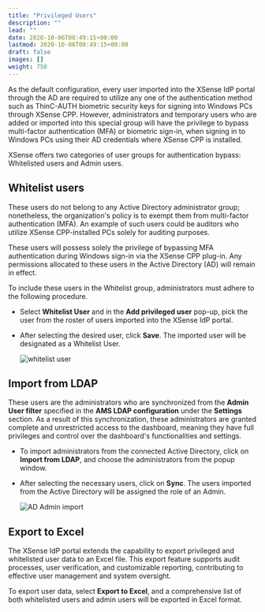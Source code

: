 ```yaml
---
title: "Privileged Users"
description: ""
lead: ""
date: 2020-10-06T08:49:15+00:00
lastmod: 2020-10-06T08:49:15+00:00
draft: false
images: []
weight: 750
---
```


As the default configuration, every user imported into the XSense IdP portal through the AD are required to utilize any one of the authentication method such as ThinC-AUTH biometric security keys for signing into Windows PCs through XSense CPP. However, administrators and temporary users who are added or imported into this special group will have the privilege to bypass multi-factor authentication (MFA) or biometric sign-in, when signing in to Windows PCs using their AD credentials where XSense CPP is installed.

XSense offers two categories of user groups for authentication bypass: Whitelisted users and Admin users.

## Whitelist users

These users do not belong to any Active Directory administrator group; nonetheless, the organization's policy is to exempt them from multi-factor authentication (MFA). An example of such users could be auditors who utilize XSense CPP-installed PCs solely for auditing purposes.

These users will possess solely the privilege of bypassing MFA authentication during Windows sign-in via the XSense CPP plug-in. Any permissions allocated to these users in the Active Directory (AD) will remain in effect.

To include these users in the Whitelist group, administrators must adhere to the following procedure.

* Select **Whitelist User** and in the **Add privileged user** pop-up, pick the user from the roster of users imported into the XSense IdP portal.
* After selecting the desired user, click **Save**. The imported user will be designated as a Whitelist User.

    ![whitelist user](images/whitelistuser.png)

## Import from LDAP

These users are the administrators who are synchronized from the **Admin User filter** specified in the **AMS LDAP configuration** under the **Settings** section. As a result of this synchronization, these administrators are granted complete and unrestricted access to the dashboard, meaning they have full privileges and control over the dashboard's functionalities and settings.

* To import administrators from the connected Active Directory, click on **Import from LDAP**, and choose the administrators from the popup window.
* After selecting the necessary users, click on **Sync**. The users imported from the Active Directory will be assigned the role of an Admin.

    ![AD Admin import](images/AdminImportAMS.png)

## Export to Excel

The XSense IdP portal extends the capability to export privileged and whitelisted user data to an Excel file. This export feature supports audit processes, user verification, and customizable reporting, contributing to effective user management and system oversight.

To export user data, select **Export to Excel**, and a comprehensive list of both whitelisted users and admin users will be exported in Excel format.
